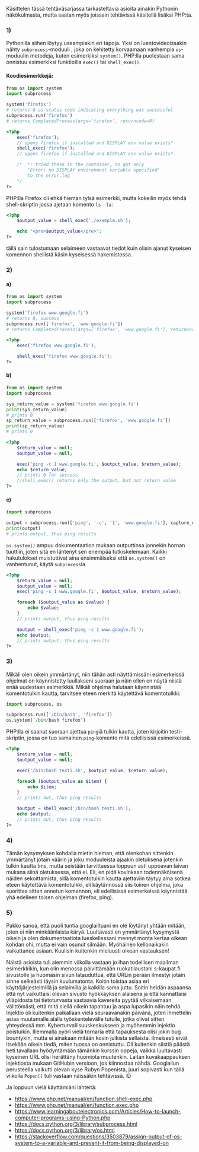 Käsittelen tässä tehtäväsarjassa tarkasteltavia asioita ainakin Pythonin näkökulmasta, mutta saatan myös joissain tehtävissä käsitellä lisäksi PHP:ta.

### 1)

Pythonilla siihen löytyy useampiakin eri tapoja. Yksi on luentovideoissakin nähty `subprocess`-moduuli , joka on kehitetty korvaamaan vanhempia `os`-moduulin metodeja, kuten esimerkiksi `system()`. 
PHP:lla puolestaan sama onnistuu esimerkiksi funktioilla `exec()` tai `shell_exec()`.

#### Koodiesimerkkejä:

```python
from os import system
import subprocess

system('firefox')
# returns 0 as status code indicating everything was successful
subprocess.run('firefox')
# returns CompletedProcess(args='firefox', returncode=0)
```

```PHP
<?php
    exec('firefox');
    // opens firefox if installed and DISPLAY env value exists*
    shell_exec('firefox');
    // opens firefox if installed and DISPLAY env value exists*

    /*  *: tried these in the container, so got only
        "Error: no DISPLAY environment variable specified"
        to the error.log
    */
?>
```

PHP:lla Firefox oli ehkä hieman tylsä esimerkki, mutta kokeilin myös tehdä shell-skriptin jossa ajetaan komento `ls -la`:

```PHP
<?php
    $output_value = shell_exec('./example.sh');

    echo "<pre>$output_value</pre>";
?>
```

tällä sain tulostumaan selaimeen vastaavat tiedot kuin olisin ajanut kyseisen komennon shellistä käsin kyseisessä hakemistossa. 

### 2)
#### a)

```python
from os import system
import subprocess

system('firefox www.google.fi')
# returns 0, success
subprocess.run(['firefox', 'www.google.fi'])
# returns CompletedProcess(args=['firefox', 'www.google.fi'], returncode=0)
```

```PHP
<?php
    exec('firefox www.google.fi');

    shell_exec('firefox www.google.fi');
?>
```

#### b)

```python
from os import system
import subprocess

sys_return_value = system('firefox www.google.fi')
print(sys_return_value)
# prints 0
sp_return_value = subprocess.run(['firefox', 'www.google.fi'])
print(sp_return_value)
# prints 0
```

```PHP
<?php
    $return_value = null;
    $output_value = null;

    exec('ping -c 1 www.google.fi', $output_value, $return_value);
    echo $return_value;
    // prints 0 for success
    //shell_exec() returns only the output, but not return value
?>
```

#### c)

```python
import subprocess

output = subprocess.run(['ping', '-c', '1', 'www.google.fi'], capture_output=True).stdout
print(output)
# prints output, thus ping results
```

`os.system()` ampuu dokumentaation mukaan outputtinsa jonnekin hornan tuuttiin, joten sitä en lähtenyt sen enempää tutkiskelemaan. Kaikki hakutulokset muistuttivat aina ensimmäiseksi että `os.system()` on vanhentunut, käytä `subprocess`ia.

```PHP
<?php
    $return_value = null;
    $output_value = null;
    exec('ping -c 1 www.google.fi', $output_value, $return_value);

    foreach ($output_value as $value) {
        echo $value;
    }
    // prints output, thus ping results 

    $output = shell_exec('ping -c 1 www.google.fi');
    echo $output;
    // prints output, thus ping results 
?>
```

### 3)

Mikäli olen oikein ymmärtänyt, niin tähän asti näyttämissäni esimerkeissä ohjelmat on käynnistetty luullakseni suoraan ja näin ollen en näytä niistä enää uudestaan esimerkkiä. Mikäli ohjelma halutaan käynnistää komentotulkin kautta, tarvitsee eteen merkitä käytettävä komentotulkki:

```python
import subprocess, os

subprocess.run(['/bin/bash', 'firefox'])
os.system(‘/bin/bash firefox’)
```

PHP:lla ei saanut suoraan ajettua `ping`iä tulkin kautta, joten kirjoitin testi-skriptin, jossa on tuo samainen `ping`-komento mitä edellisissä esimerkeissä.

```PHP
<?php
    $return_value = null;
    $output_value = null;

    exec('/bin/bash testi.sh', $output_value, $return_value);

    foreach ($output_value as $item) {
        echo $item;
    }
    // prints out, thus ping results

    $output = shell_exec('/bin/bash testi.sh');
    echo $output;
    // prints out, thus ping results
?>
```

### 4)

Tämän kysymyksen kohdalla mietin hieman, että olenkohan sittenkin ymmärtänyt jotain väärin ja joku moduuleista ajaakin oletuksena jotenkin tulkin kautta tms, mutta seistään tarvittaessa loppuun asti uppoavan laivan mukana siinä oletuksessa, että ei.
Eli, en pidä kovinkaan todennäköisenä näiden sekoittamista, sillä komentotulkin kautta ajettaviin täytyy aina sotkea eteen käytettävä komentotulkki, eli käytännössä siis toinen ohjelma, joka suorittaa sitten annetun komennon, eli edellisissä esimerkeissä käynnistää yhä edelleen toisen ohjelman (firefox, ping). 

### 5) 

Pakko sanoa, että puoli tuntia googlailtuani en ole löytänyt yhtään mitään, joten ei niin minkäänlaista käryä. Luultavasti en ymmärtänyt kysymystä oikein ja olen dokumentaatiota lueskellessani mennyt monta kertaa oikean kohdan ohi, mutta ei vain osunut silmään. Myöhäinen kellonaikakin vaikuttanee asiaan.
Kuulisin kuitenkin mieluusti oikean vastauksen!


Näistä asioista tuli aiemmin viikolla vastaan jo ihan todellisen maailman esimerkkikin, kun olin menossa päivittämään ruokatilaustani s-kaupat.fi sivustolle ja huomasin sivun latauduttua, että URLin perään ilmestyi jotain sinne selkeästi täysin kuulumatonta. Koitin toistaa asiaa eri käyttöjärjestelmillä ja selaimilla ja kaikilla sama juttu. Soitin heidän aspaansa että nyt vaikuttaisi olevan sivusto hyökkäyksen alaisena ja että kannattaisi ylläpidosta tai tietoturvasta vastaavia kavereita pyytää vilkaisemaan välittömästi, että mitä siellä oikein tapahtuu ja aspa lupasikin näin tehdä. Injektio oli kuitenkin paikallaan vielä seuraavanakin päivänä, joten ihmettelin asiaa muutamalle alalla työskentelevälle tutulle, jotka olivat sitten yhteydessä mm. Kyberturvallisuuskeskukseen ja myöhemmin injektio poistuikin. Illemmalla pyöri vielä tornaria että tapauksesta olisi jokin bug bountykin, mutta ei ainakaan mitään kovin julkista sellaista. Ilmeisesti eivät itsekään oikein tiedä, miten tuossa on onnistuttu.
Oli kuitenkin siistiä päästä heti tavallaan hyödyntämään tämänkin kurssin oppeja, vaikka luultavasti kyseinen URL olisi herättäny huomiota muutenkin. Laitan kuvakaappauksen injektiosta mukaan GitHubin versioon, jos kiinnostaa nähdä. Googlailun perusteella vaikutti olevan kyse Rubyn Popenista, juuri sopivasti kun tällä viikolla `Popen()` tuli vastaan näissäkin tehtävissä. :D

Ja loppuun vielä käyttämiäni lähteitä:

 - https://www.php.net/manual/en/function.shell-exec.php
 - https://www.php.net/manual/en/function.exec.php
 - https://www.learningaboutelectronics.com/Articles/How-to-launch-computer-programs-using-Python.php
 - https://docs.python.org/3/library/subprocess.html
 - https://docs.python.org/3/library/os.html
 - https://stackoverflow.com/questions/3503879/assign-output-of-os-system-to-a-variable-and-prevent-it-from-being-displayed-on
